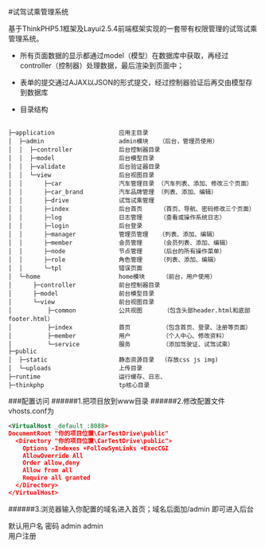 #试驾试乘管理系统

基于ThinkPHP5.1框架及Layui2.5.4前端框架实现的一套带有权限管理的试驾试乘管理系统。  

- 所有页面数据的显示都通过model（模型）在数据库中获取，再经过controller（控制器）处理数据，最后渲染到页面中；  
- 表单的提交通过AJAX以JSON的形式提交，经过控制器验证后再交由模型存到数据库

- 目录结构
````

├─application                  应用主目录
│  ├─admin                     admin模块   （后台，管理员使用）
│  │  ├─controller             后台控制器目录
│  │  ├─model                  后台模型目录
│  │  ├─validate               后台验证器目录
│  │  └─view                   后台视图目录
│  │      ├─car                汽车管理目录 （汽车列表、添加、修改三个页面）
│  │      ├─car_brand          汽车品牌管理 （列表、添加、编辑）
│  │      ├─drive              试驾试乘管理 
│  │      ├─index              后台首页     （首页、导航、密码修改三个页面）
│  │      ├─log                日志管理     （查看或操作系统日志）
│  │      ├─login              后台登录
│  │      ├─manager            管理员管理   （列表、添加、编辑）
│  │      ├─member             会员管理     （会员列表、添加、编辑）
│  │      ├─node               节点管理     （后台的所有操作菜单）
│  │      ├─role               角色管理     （列表、添加、编辑）
│  │      └─tpl                错误页面
│  └─home                      home模块     （前台，用户使用）
│      ├─controller            前台控制器目录
│      ├─model                 前台模型目录
│      └─view                  前台视图目录
│          ├─common            公共视图      （包含头部header.html和底部footer.html）
│          ├─index             首页         （包含首页、登录、注册等页面）
│          ├─member            用户         （个人中心、修改资料）
│          └─service           服务         （添加驾驶证、试驾试乘）
├─public                       
│  ├─static                    静态资源目录  （存放css js img)
│  └─uploads                   上传目录   
├─runtime                      运行缓存、日志、
├─thinkphp                     tp核心目录
````

###配置访问 
######1.把项目放到www目录
######2.修改配置文件vhosts.conf为
```xml
<VirtualHost _default_:8088>
DocumentRoot "你的项目位置\CarTestDrive\public"
  <Directory "你的项目位置\CarTestDrive\public">
    Options -Indexes +FollowSymLinks +ExecCGI
    AllowOverride All
    Order allow,deny
    Allow from all
    Require all granted
  </Directory>
</VirtualHost>
```
######3.浏览器输入你配置的域名进入首页；域名后面加/admin 即可进入后台    

默认用户名 密码  admin admin  
用户注册

